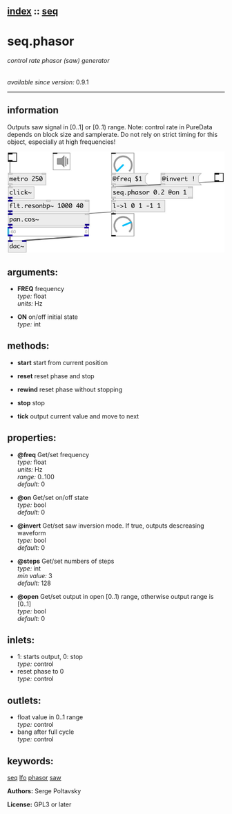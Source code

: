 [index](index.html) :: [seq](category_seq.html)
---

# seq.phasor

###### control rate phasor (saw) generator

*available since version:* 0.9.1

---


## information
Outputs saw signal in [0..1] or [0..1) range. Note: control rate in PureData depends on block size and samplerate. Do not rely on strict timing for this object, especially at high frequencies!


[![example](../examples/img/seq.phasor.jpg)](../examples/pd/seq.phasor.pd)



## arguments:

* **FREQ**
frequency<br>
_type:_ float<br>
_units:_ Hz<br>

* **ON**
on/off initial state<br>
_type:_ int<br>



## methods:

* **start**
start from current position<br>

* **reset**
reset phase and stop<br>

* **rewind**
reset phase without stopping<br>

* **stop**
stop<br>

* **tick**
output current value and move to next<br>




## properties:

* **@freq** 
Get/set frequency<br>
_type:_ float<br>
_units:_ Hz<br>
_range:_ 0..100<br>
_default:_ 0<br>

* **@on** 
Get/set on/off state<br>
_type:_ bool<br>
_default:_ 0<br>

* **@invert** 
Get/set saw inversion mode. If true, outputs descreasing waveform<br>
_type:_ bool<br>
_default:_ 0<br>

* **@steps** 
Get/set numbers of steps<br>
_type:_ int<br>
_min value:_ 3<br>
_default:_ 128<br>

* **@open** 
Get/set output in open [0..1) range, otherwise output range is [0..1]<br>
_type:_ bool<br>
_default:_ 0<br>



## inlets:

* 1: starts output, 0: stop<br>
_type:_ control
* reset phase to 0<br>
_type:_ control



## outlets:

* float value in 0..1 range<br>
_type:_ control
* bang after full cycle<br>
_type:_ control



## keywords:

[seq](keywords/seq.html)
[lfo](keywords/lfo.html)
[phasor](keywords/phasor.html)
[saw](keywords/saw.html)






**Authors:** Serge Poltavsky




**License:** GPL3 or later





